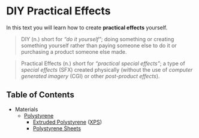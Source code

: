 # DIY Practical Effects

In this text you will learn how to create **practical effects** yourself.

> DIY (n.) short for _“do it yourself”_;
> doing something or creating something yourself rather than paying someone else to do it or purchasing a product someone else made.

> Practical Effects (n.) short for _“practical special effects”_;
> a type of _special effects_ (SFX) created physically (without the use of _computer generated imagery_ (CGI) or other _post-product effects_).

## Table of Contents
* Materials
  * [Polystyrene](section/polystyrene/README.md)
    * [Extruded Polystyrene](section/extruded-polystyrene/README.md) ([XPS](section/extruded-polystyrene/README.md))
    * [Polystyrene Sheets](polystyrene-sheets/README.md)
